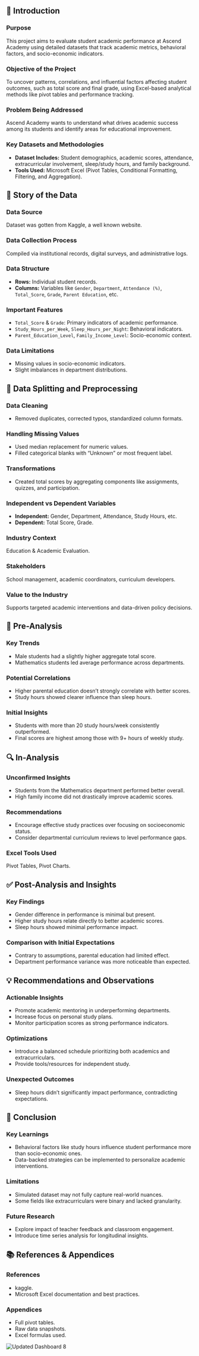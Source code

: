 
## 🎯 Introduction

### **Purpose**
This project aims to evaluate student academic performance at Ascend Academy using detailed datasets that track academic metrics, behavioral factors, and socio-economic indicators.

### **Objective of the Project**
To uncover patterns, correlations, and influential factors affecting student outcomes, such as total score and final grade, using Excel-based analytical methods like pivot tables and performance tracking.

### **Problem Being Addressed**
Ascend Academy wants to understand what drives academic success among its students and identify areas for educational improvement.

### **Key Datasets and Methodologies**
- **Dataset Includes:** Student demographics, academic scores, attendance, extracurricular involvement, sleep/study hours, and family background.
- **Tools Used:** Microsoft Excel (Pivot Tables, Conditional Formatting, Filtering, and Aggregation).

## 📘 Story of the Data

### **Data Source**
Dataset was gotten from Kaggle, a well known website.

### **Data Collection Process**
Compiled via institutional records, digital surveys, and administrative logs.

### **Data Structure**
- **Rows:** Individual student records.
- **Columns:** Variables like `Gender`, `Department`, `Attendance (%)`, `Total_Score`, `Grade`, `Parent Education`, etc.

### **Important Features**
- `Total_Score` & `Grade`: Primary indicators of academic performance.
- `Study_Hours_per_Week`, `Sleep_Hours_per_Night`: Behavioral indicators.
- `Parent_Education_Level`, `Family_Income_Level`: Socio-economic context.

### **Data Limitations**
- Missing values in socio-economic indicators.
- Slight imbalances in department distributions.

## 🔧 Data Splitting and Preprocessing

### **Data Cleaning**
- Removed duplicates, corrected typos, standardized column formats.

### **Handling Missing Values**
- Used median replacement for numeric values.
- Filled categorical blanks with “Unknown” or most frequent label.

### **Transformations**
- Created total scores by aggregating components like assignments, quizzes, and participation.

### **Independent vs Dependent Variables**
- **Independent:** Gender, Department, Attendance, Study Hours, etc.
- **Dependent:** Total Score, Grade.

### **Industry Context**
Education & Academic Evaluation.

### **Stakeholders**
School management, academic coordinators, curriculum developers.

### **Value to the Industry**
Supports targeted academic interventions and data-driven policy decisions.

## 🧪 Pre-Analysis

### **Key Trends**
- Male students had a slightly higher aggregate total score.
- Mathematics students led average performance across departments.

### **Potential Correlations**
- Higher parental education doesn’t strongly correlate with better scores.
- Study hours showed clearer influence than sleep hours.

### **Initial Insights**
- Students with more than 20 study hours/week consistently outperformed.
- Final scores are highest among those with 9+ hours of weekly study.

## 🔍 In-Analysis

### **Unconfirmed Insights**
- Students from the Mathematics department performed better overall.
- High family income did not drastically improve academic scores.

### **Recommendations**
- Encourage effective study practices over focusing on socioeconomic status.
- Consider departmental curriculum reviews to level performance gaps.

### **Excel Tools Used**
Pivot Tables, Pivot Charts.

## ✅ Post-Analysis and Insights

### **Key Findings**
- Gender difference in performance is minimal but present.
- Higher study hours relate directly to better academic scores.
- Sleep hours showed minimal performance impact.

### **Comparison with Initial Expectations**
- Contrary to assumptions, parental education had limited effect.
- Department performance variance was more noticeable than expected.

## 💡 Recommendations and Observations

### **Actionable Insights**
- Promote academic mentoring in underperforming departments.
- Increase focus on personal study plans.
- Monitor participation scores as strong performance indicators.

### **Optimizations**
- Introduce a balanced schedule prioritizing both academics and extracurriculars.
- Provide tools/resources for independent study.

### **Unexpected Outcomes**
- Sleep hours didn’t significantly impact performance, contradicting expectations.

## 🏁 Conclusion

### **Key Learnings**
- Behavioral factors like study hours influence student performance more than socio-economic ones.
- Data-backed strategies can be implemented to personalize academic interventions.

### **Limitations**
- Simulated dataset may not fully capture real-world nuances.
- Some fields like extracurriculars were binary and lacked granularity.

### **Future Research**
- Explore impact of teacher feedback and classroom engagement.
- Introduce time series analysis for longitudinal insights.

## 📚 References & Appendices

### **References**
- kaggle.
- Microsoft Excel documentation and best practices.

### **Appendices**
- Full pivot tables.
- Raw data snapshots.
- Excel formulas used.

![Updated Dashboard 8](https://github.com/user-attachments/assets/fd50ae88-9794-4a5d-8306-2db44f404811)
